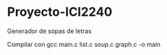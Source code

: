 # Proyecto-ICI2240
Generador de sopas de letras

Compilar con gcc main.c list.c soup.c graph.c -o main